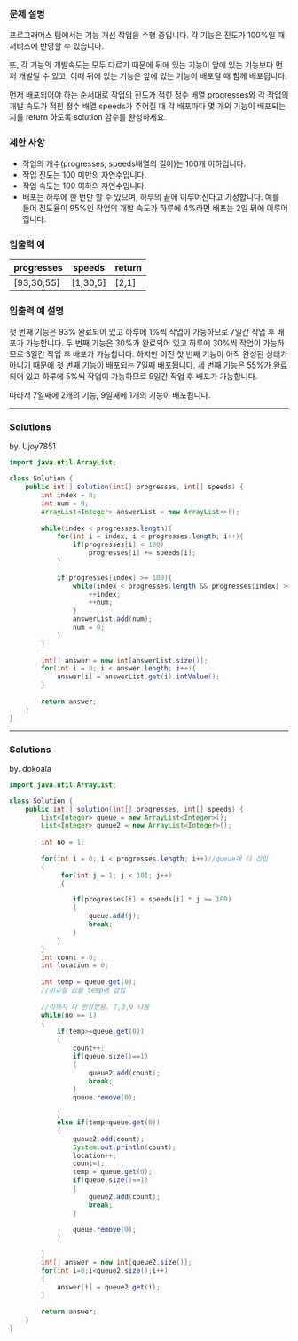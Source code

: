 ### 문제 설명
프로그래머스 팀에서는 기능 개선 작업을 수행 중입니다. 각 기능은 진도가 100%일 때 서비스에 반영할 수 있습니다.

또, 각 기능의 개발속도는 모두 다르기 때문에 뒤에 있는 기능이 앞에 있는 기능보다 먼저 개발될 수 있고, 이때 뒤에 있는 기능은 앞에 있는 기능이 배포될 때 함께 배포됩니다.

먼저 배포되어야 하는 순서대로 작업의 진도가 적힌 정수 배열 progresses와 각 작업의 개발 속도가 적힌 정수 배열 speeds가 주어질 때 각 배포마다 몇 개의 기능이 배포되는지를 return 하도록 solution 함수를 완성하세요.

### 제한 사항
- 작업의 개수(progresses, speeds배열의 길이)는 100개 이하입니다.
- 작업 진도는 100 미만의 자연수입니다.
- 작업 속도는 100 이하의 자연수입니다.
- 배포는 하루에 한 번만 할 수 있으며, 하루의 끝에 이루어진다고 가정합니다. 예를 들어 진도율이 95%인 작업의 개발 속도가 하루에 4%라면 배포는 2일 뒤에 이루어집니다.

### 입출력 예
|progresses	|speeds|	return|
|--|--|--|
|[93,30,55]|	[1,30,5]	|[2,1]|

### 입출력 예 설명
첫 번째 기능은 93% 완료되어 있고 하루에 1%씩 작업이 가능하므로 7일간 작업 후 배포가 가능합니다.
두 번째 기능은 30%가 완료되어 있고 하루에 30%씩 작업이 가능하므로 3일간 작업 후 배포가 가능합니다. 하지만 이전 첫 번째 기능이 아직 완성된 상태가 아니기 때문에 첫 번째 기능이 배포되는 7일째 배포됩니다.
세 번째 기능은 55%가 완료되어 있고 하루에 5%씩 작업이 가능하므로 9일간 작업 후 배포가 가능합니다.

따라서 7일째에 2개의 기능, 9일째에 1개의 기능이 배포됩니다.

---
### Solutions

by. Ujoy7851

```java
import java.util.ArrayList;

class Solution {
    public int[] solution(int[] progresses, int[] speeds) {
        int index = 0;
        int num = 0;
        ArrayList<Integer> answerList = new ArrayList<>();
        
        while(index < progresses.length){
            for(int i = index; i < progresses.length; i++){
                if(progresses[i] < 100)
                    progresses[i] += speeds[i];
            }
            
            if(progresses[index] >= 100){
                while(index < progresses.length && progresses[index] >= 100){
                    ++index;
                    ++num;
                }
                answerList.add(num);
                num = 0;
            }
        }
        
        int[] answer = new int[answerList.size()];
        for(int i = 0; i < answer.length; i++){
            answer[i] = answerList.get(i).intValue();
        }
        
        return answer;
    }
}
```
---
### Solutions

by. dokoala

```java
import java.util.ArrayList;

class Solution {
    public int[] solution(int[] progresses, int[] speeds) {        
        List<Integer> queue = new ArrayList<Integer>();
        List<Integer> queue2 = new ArrayList<Integer>();
        
        int no = 1; 
        
        for(int i = 0; i < progresses.length; i++)//queue에 다 삽입
        {
        	 for(int j = 1; j < 101; j++)
             {

				if(progresses[i] + speeds[i] * j >= 100) 
				{
					queue.add(j);
					break;
				}
			}       	
        }
        int count = 0;
        int location = 0;
      
        int temp = queue.get(0);
        //비교할 값을 temp에 삽입
        
        //이까지 다 완성했음. 7,3,9 나옴
        while(no == 1)
        {
        	if(temp>=queue.get(0))
        	{
        		count++;
        		if(queue.size()==1)
        		{
        			queue2.add(count);
        			break;
        		}
        		queue.remove(0);
        		
        	}
        	else if(temp<queue.get(0))
        	{        		
        		queue2.add(count);
        		System.out.println(count);
        		location++;
        		count=1;
        		temp = queue.get(0);
        		if(queue.size()==1)
        		{
        			queue2.add(count);
        			break;
        		}

        		queue.remove(0);
        	}
        	
        }
        int[] answer = new int[queue2.size()];
		for(int i=0;i<queue2.size();i++) 
		{
			answer[i] = queue2.get(i); 
		}
		 
        return answer;
    }
}
```
